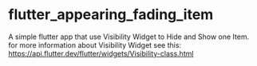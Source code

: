 # flutter_appearing_fading_item

A simple flutter app that use Visibility Widget to Hide and Show one Item. 
for more information about Visibility Widget see this:  
https://api.flutter.dev/flutter/widgets/Visibility-class.html 

